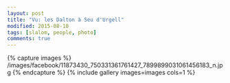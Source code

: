 ```yaml
---
layout: post
title: "Vu: les Dalton à Seu d'Urgell"
modified: 2015-08-10
tags: [slalom, people, photo]
comments: true
---
```


{% capture images %}
/images/facebook/11873430_750331361761427_7899899031061456183_n.jpg
{% endcapture %}
{% include gallery images=images cols=1 %}
